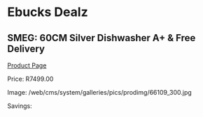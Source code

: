 
# Ebucks Dealz
## SMEG: 60CM Silver Dishwasher A+ & Free Delivery
[Product Page](https://www.ebucks.com/web/shop/productSelected.do?prodId=1237735069&catId=1196429345)

Price: R7499.00

Image: /web/cms/system/galleries/pics/prodimg/66109_300.jpg

Savings: 


	